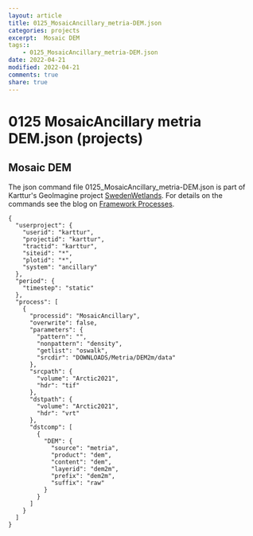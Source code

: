 ```yaml
---
layout: article
title: 0125_MosaicAncillary_metria-DEM.json
categories: projects
excerpt:  Mosaic DEM 
tags:: 
    - 0125_MosaicAncillary_metria-DEM.json
date: 2022-04-21
modified: 2022-04-21
comments: true
share: true
---
```


# 0125 MosaicAncillary metria DEM.json (projects)

##  Mosaic DEM 

The json command file <span class='file'>0125_MosaicAncillary_metria-DEM.json</span> is part of Karttur's GeoImagine project [<span class='project'>SwedenWetlands</span>](https://karttur.github.io/geoimagine03-proj-wetland-se/index.html). For details on the commands see the blog on [Framework Processes](https://karttur.github.io/geoimagine03-docs-procpack/).

```
{
  "userproject": {
    "userid": "karttur",
    "projectid": "karttur",
    "tractid": "karttur",
    "siteid": "*",
    "plotid": "*",
    "system": "ancillary"
  },
  "period": {
    "timestep": "static"
  },
  "process": [
    {
      "processid": "MosaicAncillary",
      "overwrite": false,
      "parameters": {
        "pattern": "",
        "nonpattern": "density",
        "getlist": "oswalk",
        "srcdir": "DOWNLOADS/Metria/DEM2m/data"
      },
      "srcpath": {
        "volume": "Arctic2021",
        "hdr": "tif"
      },
      "dstpath": {
        "volume": "Arctic2021",
        "hdr": "vrt"
      },
      "dstcomp": [
        {
          "DEM": {
            "source": "metria",
            "product": "dem",
            "content": "dem",
            "layerid": "dem2m",
            "prefix": "dem2m",
            "suffix": "raw"
          }
        }
      ]
    }
  ]
}
```
